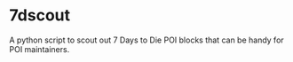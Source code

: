 # 7dscout
A python script to scout out 7 Days to Die POI blocks that can be handy for POI maintainers.
